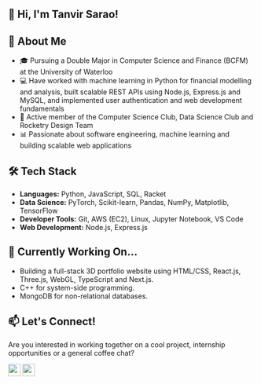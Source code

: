 ## 👋 Hi, I'm Tanvir Sarao!

## 🚀 About Me
- 🎓 Pursuing a Double Major in Computer Science and Finance (BCFM) at the University of Waterloo
- 💻 Have worked with machine learning in Python for financial modelling and analysis, built scalable REST APIs using Node.js, Express.js and MySQL, and implemented user authentication and web development fundamentals
- 🌱 Active member of the Computer Science Club, Data Science Club and Rocketry Design Team
- 📊 Passionate about software engineering, machine learning and building scalable web applications

## 🛠️ Tech Stack
- **Languages:** Python, JavaScript, SQL, Racket
- **Data Science:** PyTorch, Scikit-learn, Pandas, NumPy, Matplotlib, TensorFlow
- **Developer Tools:** Git, AWS (EC2), Linux, Jupyter Notebook, VS Code
- **Web Development:** Node.js, Express.js

## 🌱 Currently Working On...
- Building a full-stack 3D portfolio website using HTML/CSS, React.js, Three.js, WebGL, TypeScript and Next.js.
- C++ for system-side programming.
- MongoDB for non-relational databases.

## 📫 Let's Connect!
Are you interested in working together on a cool project, internship opportunities or a general coffee chat?
<p>
<a href="https://www.linkedin.com/in/tanvir-sarao/"><img src="https://img.shields.io/badge/linkedin-%230077B5.svg?&style=for-the-badge&logo=linkedin&logoColor=white" height=25></a>
<a href="mailto:tsarao@uwaterloo.ca"><img src="https://img.shields.io/badge/Email_Me-black?style=social&logo=mail&logoColor=white" height=25></a>
</p>
